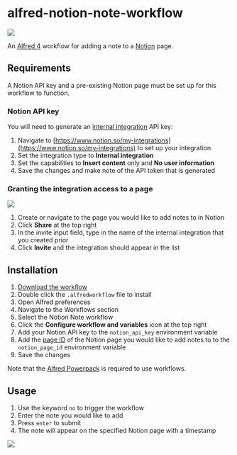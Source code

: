 # alfred-notion-note-workflow

![](https://user-images.githubusercontent.com/604167/173209441-28e26a25-261d-4f48-8146-27f95ca573bc.png)

An [Alfred 4](https://www.alfredapp.com/) workflow for adding a note to a [Notion](https://www.notion.so/) page.

## Requirements

A Notion API key and a pre-existing Notion page must be set up for this workflow to function.

### Notion API key

You will need to generate an [internal integration](https://developers.notion.com/docs/authorization#authorizing-internal-integrations) API key:

1. Navigate to [https://www.notion.so/my-integrations](https://www.notion.so/my-integrations) to set up your  integration
2. Set the integration type to **Internal integration**
3. Set the capabilities to **Insert content** only and **No user information**
4. Save the changes and make note of the API token that is generated

### Granting the integration access to a page

![](https://user-images.githubusercontent.com/604167/173209351-1c5cefa1-92be-4c7c-83bf-08125441b2d4.png)

1. Create or navigate to the page you would like to add notes to in Notion
2. Click **Share** at the top right
3. In the invite input field, type in the name of the internal integration that you created prior
4. Click **Invite** and the integration should appear in the list

## Installation

1. [Download the workflow](https://github.com/alexchantastic/alfred-notion-note-workflow/releases/latest)
2. Double click the `.alfredworkflow` file to install
3. Open Alfred preferences
4. Navigate to the Workflows section
5. Select the Notion Note workflow
6. Click the **Configure workflow and variables** icon at the top right
7. Add your Notion API key to the `notion_api_key` environment variable
8. Add the [page ID](https://developers.notion.com/docs/working-with-page-content#creating-a-page-with-content) of the Notion page you would like to add notes to to the `notion_page_id` environment variable
9. Save the changes

Note that the [Alfred Powerpack](https://www.alfredapp.com/powerpack/) is required to use workflows.

## Usage

1. Use the keyword `no` to trigger the workflow
2. Enter the note you would like to add
3. Press `enter` to submit
4. The note will appear on the specified Notion page with a timestamp

![](https://user-images.githubusercontent.com/604167/173209654-909bcd22-c484-455d-8c9f-ae7f7dfebe99.png)